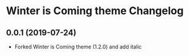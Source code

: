 # Winter is Coming theme Changelog

<a name="0.0.1"></a>

## 0.0.1 (2019-07-24)

- Forked Winter is Coming theme (1.2.0) and add italic
